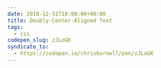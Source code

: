 ```yaml
---
date: 2018-12-31T18:08:00+00:00
title: Doubly-Center-Aligned Text
tags:
  - css
codepen_slug: zJLoGK
syndicate_to:
  - https://codepen.io/chrisburnell/pen/zJLoGK
---
```


<c-codepen slug="{{ codepen_slug }}"></c-codepen>
